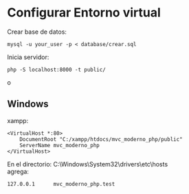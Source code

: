 # Configurar Entorno virtual

Crear base de datos:
```
mysql -u your_user -p < database/crear.sql
```
Inicia servidor:
```
php -S localhost:8000 -t public/
```
o  

## Windows
xampp:
```
<VirtualHost *:80>
    DocumentRoot "C:/xampp/htdocs/mvc_moderno_php/public"
    ServerName mvc_moderno_php
</VirtualHost>
```

En el directorio: C:\Windows\System32\drivers\etc\hosts  
agrega:
```
127.0.0.1      mvc_moderno_php.test 
```
